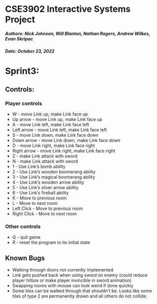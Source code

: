 # CSE3902 Interactive Systems Project
##### Authors: Nick Johnson, Will Blanton, Nathan Rogers, Andrew Wilkes, Evan Skripac
##### Date: October 23, 2022

# Sprint3:

## Controls:
### Player controls
* W - move Link up, make Link face up
* Up arrow - move Link up, make Link face up
* A - move Link left, make Link face left
* Left arrow - move Link left, make Link face left
* S - move Link down, make Link face down
* Down arrow - move Link down, make Link face down
* D - move Link right, make Link face right
* Right arrow - move Link right, make Link face right
* Z - make Link attack with sword
* N - make Link attack with sword
* 1 - Use Link’s bomb ability
* 2 - Use Link’s wooden boomerang ability
* 3 - Use Link’s magical boomerang ability
* 4 - Use Link’s wooden arrow ability
* 5 - Use Link’s silver arrow ability
* 6 - Use Link’s fireball ability
* K - Move to previous room
* L - Move to next room
* Left Click - Move to previous room
* Right Click - Move to next room

### Other controls
* Q - quit game
* R - reset the program to its initial state

## Known Bugs
* Walking through doors not currently implemented
* Link gets pushed back when using sword on enemy (could reduce player hitbox or make player invincible in sword animation)
* Swapping rooms with mouse can look weird if done quickly
* Some tiles can be walked through that shouldn't be. Looks like some tiles of type 2 are permanently drawn and all others do not collide.

